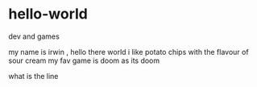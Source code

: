 # hello-world
dev and games

my name is irwin , hello there world
i like potato chips with the flavour of sour cream
my fav game is doom as its doom

what is the line
